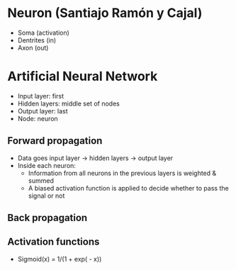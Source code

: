 # Neuron (Santiajo Ramón y Cajal)
- Soma (activation)
- Dentrites (in)
- Axon (out)

# Artificial Neural Network
- Input layer: first
- Hidden layers: middle set of nodes
- Output layer: last
- Node: neuron

## Forward propagation
- Data goes input layer -> hidden layers -> output layer
- Inside each neuron:
    - Information from all neurons in the previous layers is weighted & summed
    - A biased activation function is applied to decide whether to pass the signal or not

## Back propagation

## Activation functions
- Sigmoid(x) = 1/(1 + exp( - x))